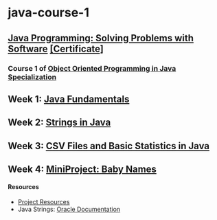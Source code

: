 # java-course-1

## [Java Programming: Solving Problems with Software](https://www.coursera.org/learn/java-programming/home/welcome) [[Certificate]](https://www.coursera.org/account/accomplishments/certificate/QX6JVUD9UGWU)

### Course 1 of [Object Oriented Programming in Java Specialization](https://www.coursera.org/specializations/object-oriented-programming)


## Week 1: [Java Fundamentals](https://github.com/sajalcody/java-course-1/tree/master/Week1#week-1-java-fundamentals)
## Week 2: [Strings in Java](https://github.com/sajalcody/java-course-1/tree/master/Week2#week-2)
## Week 3: [CSV Files and Basic Statistics in Java](https://github.com/sajalcody/java-course-1/tree/master/Week3#week-3-csv-files-and-basic-statistics-in-java)
## Week 4: [MiniProject: Baby Names](https://github.com/sajalcody/java-course-1/tree/master/Week4#week-4-miniproject-baby-names)

#### Resources

- [Project Resources](https://www.dukelearntoprogram.com/course2/)
- Java Strings: [Oracle Documentation](https://docs.oracle.com/javase/7/docs/api/java/lang/String.html)
